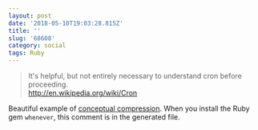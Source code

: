 ```yaml
---
layout: post
date: '2018-05-10T19:03:28.815Z'
title: ''
slug: '68608'
category: social
tags: Ruby
---
```

> It's helpful, but not entirely necessary to understand cron before proceeding.  
> http://en.wikipedia.org/wiki/Cron

Beautiful example of [conceptual compression](https://m.signalvnoise.com/conceptual-compression-means-beginners-dont-need-to-know-sql-hallelujah-661c1eaed983). When you install the Ruby gem `whenever`, this comment is in the generated file.
